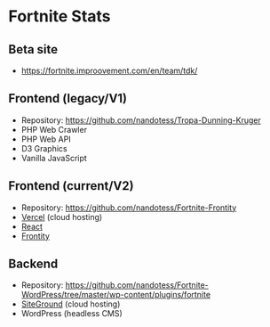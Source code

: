 # Fortnite Stats

## Beta site
- https://fortnite.improovement.com/en/team/tdk/

## Frontend (legacy/V1)
- Repository: https://github.com/nandotess/Tropa-Dunning-Kruger
- PHP Web Crawler
- PHP Web API
- D3 Graphics
- Vanilla JavaScript

## Frontend (current/V2)
- Repository: https://github.com/nandotess/Fortnite-Frontity
- [Vercel](https://vercel.com/) (cloud hosting)
- [React](https://reactjs.org/)
- [Frontity](https://frontity.org/)

## Backend
- Repository: https://github.com/nandotess/Fortnite-WordPress/tree/master/wp-content/plugins/fortnite
- [SiteGround](https://www.siteground.com/) (cloud hosting)
- WordPress (headless CMS)
